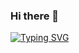 ### Hi there 👋

[![Typing SVG](https://readme-typing-svg.herokuapp.com?color=121CF7&background=7D57FF00&center=true&vCenter=true&lines=Welcome+to+my+Github+Profile;%E4%BB%8A%E5%A4%A9%E4%B9%9F%E8%A6%81%E5%85%83%E6%B0%94%E6%BB%A1%E6%BB%A1%E5%93%A6%EF%BC%81)](https://git.io/typing-svg)

